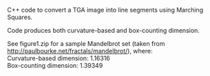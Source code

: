 C++ code to convert a TGA image into line segments using Marching Squares.

Code produces both curvature-based and box-counting dimension.

See figure1.zip for a sample Mandelbrot set (taken from http://paulbourke.net/fractals/mandelbrot/), where:
<br>
Curvature-based dimension: 1.16316
<br>
Box-counting dimension:    1.39349
